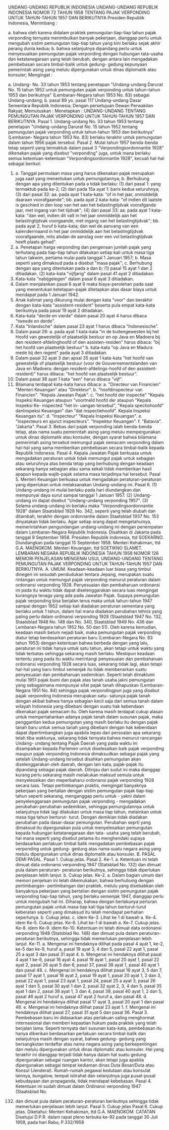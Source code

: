  UNDANG-UNDANG REPUBLIK INDONESIA UNDANG-UNDANG REPUBLIK INDONESIA NOMOR 72 TAHUN 1958 TENTANG PAJAK VERPONDING UNTUK TAHUN-TAHUN 1957 DAN BERIKUTNYA Presiden Republik Indonesia,
Menimbang :

a. bahwa oleh karena didalam praktek pemungutan tiap-tiap tahun pajak verponding ternyata menimbulkan banyak pekerjaan, dianggap perlu untuk mengubah sistim pemungutan tiap-tiap tahun yang kini berlaku sejak akhir perang dunia kedua;
b. bahwa selanjutnya dipandang perlu untuk menyesuaikan pemungutan pajak verponding dengan hubungan tata-usaha dan ketatanegaraan yang telah berubah, dengan antara lain mengadakan pembebasan secara timbal-balik untuk gedung- gedung kepunyaan pemerintah asing yang melulu dipergunakan untuk dinas diplomatik atau konsuler;
Mengingat :

a. Undang- No. 33 tahun 1953 tentang penetapan "Undang-undang Darurat No. 15 tahun 1952 untuk pemungutan pajak verponding untuk tahun-tahun 1953 dan berikutnya" (Lembaran-Negara tahun 1953 No. 83) sebagai Undang-undang;
b. pasal 89 yo. pasal 117 Undang-undang Dasar Sementara Republik Indonesia; Dengan persetujuan Dewan Perwakilan Rakyat; Memutuskan : Menetapkan : UNDANG-UNDANG TENTANG PEMUNGUTAN PAJAK VERPONDING UNTUK TAHUN-TAHUN 1957 DAN BERIKUTNYA. Pasal 1. Undang-undang No. 33 tahun 1953 tentang penetapan "Undang-undang Darurat No. 15 tahun 1952 tentang pemungutan pajak verponding untuk tahun-tahun 1953 dan berikutnya" (Lembaran- Negara tahun 1953 No.
83) berlaku terakhir untuk pemungutan dalam tahun 1956 pajak tersebut. Pasal 2. Mulai tahun 1957 benda-benda tetap seperti yang termaktub dalam pasal 3 "Verpondingsordonnantie 1928" dikenakan pajak yang disebut "verponding" juga, untuk mana berlaku semua ketentuan-ketentuan "Verpondingsordonnantie 1928", kecuali hal-hal sebagai berikut:
1. a. Tanggal permulaan masa yang harus dikenakan pajak merupakan juga saat yang menentukan untuk pemungutannya;
b. Berhubung dengan apa yang ditentukan pada a tidak berlaku:
(1) dari pasal 1: yang termaktub pada ke-2;
(2) dari pada 15a ayat 1: baris kedua seluruhnya;
(3) dari pasal 32:
aa. pada ayat 1 kata-kata: "of in het jaar, onmiddelijk daaraan voorafgaande";
bb. pada ayat 2 kata-kata: "of indien dit laatste is geschied in den loop van het aan het belastingtijdvak voorafgande jaar, met ingang van het tijdvak";
(4) dari pasal 33:
aa. pada ayat 1 kata-kata: "dan wel, indien dit valt in het jaar onmiddelijk aan het belastingtijdvak voorgaande, met ingang van het belastingtijdvak";
bb. pada ayat 2, huruf b kata-kata; dan wel de aanvang van een kalenderrnaand in het jaar onmiddelijk aan het belastingtijdvak voorafgaande, mits alsdan de aanslag over een vol belastingtijdvak heeft plaats gehad".
2. a. Penetapan harga verponding dan pengenaan jumlah pajak yang terhutang pada tiap-tiap tahun dilakukan setiap kali untuk masa tiga tahun takwim, pertama mulai pada tanggal 1 Januari 1957;
b. Masa seperti yang dimaksud pada a disebut "masa pajak";
c. Berhubung dengan apa yang ditentukan pada a dan b;
(1) pasal 15 ayat 1 dan 2 ditiadakan.
(2) kata-kata "vijfjarig" dalam pasal 41 ayat 2 ditiadakan.
3. Kata-kata "nabijgelegen" dalam pasal 6 ayat 3 ditiadakan.
4. Dalam menjalankan pasal 6 ayat 6 maka biaya-perolehan pada saat yang menentukan ketetapan-pajak ditetapkan atas dasar biaya untuk mendapat pada 1 Januari 1942.
5. Anak kalimat yang dikurung mulai dengan kata "voor" dan berakhir dengan kata-kata "assistent-resident" beserta pula empat kata-kata berikutnya pada pasal 19 ayat 2 ditiadakan.
6. Kata-kata "derde en vierde" dalam pasal 20 ayat 4 harus dibaca "tweede en derde".
7. Kata "Inlandsche" dalam pasal 23 ayat 1 harus dibaca "Indonesische".
8. Dalam pasal 26:
a. pada ayat 1 kata-kata "in de buitengewesten bij het Hoofd van gewestelijk of plaatselijk bestuur en op Java en Madoera bij den resident-afdelinghoofd of den assisten-residen" harus dibaca: "bij het hoofd van plaatselijk bestuur" b. kata-kata "op Java en Madura mede bij den regent" pada ayat 3 ditiadakan.
9. Dalam pasal 32 ayat 3 dan apsal 35 ayat 1 kata-kata "het hoofd van gewestelijk of plaatselijk bestuur (voor de Gouvernementslanden van Java en Madoera: dengan resident-afdelings-hoofd of den assistent- resident)" harus dibaca: "het hoofd van plaatselijk bestuur".
10. Dalam pasal 38 ayat 1 kata "een" harus dibaca "vijf".
11. Bilamana terdapat kata-kata harus dibaca:
a. "Directeur van Financien" "Menteri Keuangan" atau "Direkteur".
b. "hoofdinspecteur van Financien". "Kepala Jawatan Pajak".
c. "het hoofd der inspectie" "Kepala Inspeksi Keuangan ataupun "voortneld hoofd der ataupun "Kepala Inspeksi Ke- inspected "het in- uangan tersebut", "Kepala spectiohoofd" danInspeksi Keuangan" dan "dat inspectiehoofd". Kepala Inspeksi Keuangan itu".
d. "Inspecteur" "Kepala Inspeksi Keuangan".
e. "Inspecteurs en ajunct inspecteurs". "Inspektur Keuangan".
f. "Batavia". "Jakarta". Pasal 3. Bebas dari pajak verponding ialah benda-benda tetap, atas nama suatu pemerintah asing yang melulu mempergunakan untuk dinas diplomatik atau konsuler, dengan syarat bahwa bilamana pemerintah asing tersebut memungut pajak semacam verponding dalam hal-hal yang sama memberikan pembebasan secara timbal-balik kepada Republik Indonesia. Pasal 4. Kepala Jawatan Pajak berkuasa untuk mengadakan peraturan untuk tidak memungut pajak untuk sebagian atau seluruhnya atas benda tetap yang berhubung dengan keadaan sekarang hanya sebagian atau sama sekali tidak memberikan hasil apapun kepada wajib-pajak selama masa terjadinya hal tersebut. Pasal 5. Menteri Keuangan berkuasa untuk mengadakan peraturan-peraturan yang diperlukan untuk melaksanakan Undang-undang ini. Pasal 6.
(1) Undang-undang ini mulai berlaku pada hari diundangkan dan mempunyai daya surut sampai tanggal 1 Januari 1957.
(2) Undang-undang ini dapat disebut "Undang-undang verponding 1957".
(3) Selama undang-undang ini berlaku maka "Verpondingsordonnantie 1928" dalam Staatsblad 1928 No. 342, seperti yang telah diubah dan ditambah, terakhir dengan ordonnantie dalam Staatsblad 1937 No. 153 dinyatakan tidak berlaku. Agar setiap orang dapat mengetahuinya, memerintahkan pengundangan undang-undang ini dengan penempatan dalam Lembaran-Negara Republik Indonesia. Disahkan di Jakarta pada tanggal 9 September 1958. Presiden Republik Indonesia, ttd SOEKARNO. Diundangkan pada tanggal 15 September 1958. Menteri Kehakiman, ttd G.A. MAENGKOM. Menteri Keuangan, ttd SOETIKNO SLAMET. LEMBARAN NEGARA REPUBLIK INDONESIA TAHUN 1958 NOMOR 126 MEMORI PENJELASAN MENGENAI USUL UNDANG-UNDANG TENTANG PEMUNGUTAN PAJAK VERPONDING UNTUK TAHUN-TAHUN 1957 DAN BERIKUTNYA. A. UMUM. Keadaan-keadaan luar biasa yang timbul dinegeri ini sesudah pendudukan tentara Jepang, merupakan suatu rintangan untuk memungut pajak verponding menurut peraturan dalam ordonansi verponding 1928. Penyesuaian dan pembaharuan ordonansi ini pada itu waktu tidak dapat diselenggarakan secara luas mengingat kurangnya tenaga yang ada pada Jawatan Pajak. Supaya pemungutan pajak verponding bisa berjalan terus maka untuk tahun-tahun 1947 sampai dengan 1952 setiap kali diadakan peraturan sementara yang berlaku untuk 1 tahun, dalam hal mana diadakan perubahan tehnis yang paling perlu dalam ordinansi verponding 1928 (Staatsblad 1947 No. 132, Staatsblad 1948 No. 148 dan No. 340, Staatsblad 1949 No. 436 dan Lembaran-Negara tahun 1952 No. 50 dan 51). Oleh karena kemudian, keadaan masih belum nejadi baik, maka pemungutan pajak verponding diatur tetap berdasarkan peraturan baru (Lembaran-Negara No. 83 tahun 1953) dengan ketentuan bahwa berbeda dengan yang lalu, peraturan ini tidak hanya untuk satu tahun, akan tetapi untuk waktu yang tidak terbatas sehingga sekarang masih berlaku. Meskipun keadaan tertentu yang pada itu waktu merintangi penyesuaian dan pembaharuan ordonansi verponding 1928 secara luas, sekarang tidak lagi, akan tetapi hal-hal yang baru timbul semenjak itu tidak membenarkan suatu penyesuaian dan pembaharuan sedemikian. Seperti telah dimaklumi mulai 1951 pajak bumi dan pajak atas tanah usaha jakni pemungutan yang sebagaimana mempunyai sifat pajak tanah dihapuskan (Lembaran-Negara 1951 No. 84) sehingga pajak verpondingpun juga yang disebut pajak verponding Indonesia merupakan satu- satunya pajak tanah dengan akibat bahwa hanya sebagian kecil saja dari semua tanah dalam wilayah Indonesia yang dibebani dengan suatu hak kebendaan dikenakan pajak semacam itu. Oleh karena masih terdapat cukup alasan untuk mempertahankan adanya pajak tanah dalam susunan pajak, maka penggantian kedua pemungutan yang masih berlaku itu dengan pajak tanah baru untuk semua tanah yang dibebani dengan hak kebendaan dapat dipertimbangkan juga apabila lepas dari persoalan apa sekarang telah tiba waktunya, sekarang tidak ternyata bahwa menurut rancangan Undang- undang tentang Pajak Daerah yang pada waktu ini disampaikan kepada Parlemen untuk diselesaikan baik pajak verponding maupun pajak verponding Indonesia dimaksudkan sebagai pajak yang setelah Undang-undang tersebut disahkan pemungutan akan diselenggarakan oleh daerah, dengan lain kata, pajak-pajak itu dipandang sebagai pajak daerah. Ditinjau dari sudut ini maka dianggap kurang perlu sekarang masih melakukan maksud semula untuk menyelesaikan dan meperbaharui ordonansi pajak verponding 1928 secara luas. Tetapi pertimbangan praktis, mengingat banyaknya pekerjaan yang bertalian dengan sistim pemungutan pajak tiap-tiap tahun seperti sekarang, menganggap perlu untuk - yakni dalam penyelenggaraan pemungutan pajak verponding - mengadakan perubahan-perubahan sedemikian, sehingga pemungutannya untuk selanjutnya tidak lagi dilakukan untuk masa tiap tahun, melainkan untuk masa tiga tahun berturut- turut. Dengan demikian tidak diadakan perubahan pada dasar-dasar pemungutan. Perubahan seprti yang dimaksud itu dipergunakan pula untuk menyelesaikan pemungutan kepada hubungan ketatanegaraan dan tata- usaha yang telah berubah, hal mana seperti yang disebut petama itu menghendaki supaya berdasarkan perlakuan timbal balik mengadakan pembebasan pajak verponding untuk gedung- gedung atas nama suatu negara asing yang melulu dipergunakan untuk dinas diplomatik atau konsuler. B. PASAL DEMI PASAL. Pasal 1. Cukup jelas. Pasal 2. Ke-1. a. Ketentuan ini telah dimuat data ordonansi verponding 1947 (Statsblad No. 132) dan dimuat pula dalam peraturan- peraturan berikutnya, sehingga tidak diperlukan penjelasan lebih lanjut.
b. Cukup jelas. Ke-2. a. Dalam bagian umum dari memori penjelsan ini telah dikemukakan, bahwa berhubung dengan pertimbangan- pertimbangan dari praktek, melulu yang disebabkan oleh banyaknya pekerjaan yang bertalian dengan sistim pemungutan pajak verponding tiap-tiap tahun, yang berlaku semenjak 1947, dianggap perlu untuk mengubah hal ini. Diharap, bahwa dengan berlakunya perturan pemungutan pajak untuk masa tiap kali tiga tahun berturut-turut keberatan seperti yang dimaksud itu telah mendapat perhatian seperlunya.
b. Cukup jelas.
c. idem Ke-3. Lihat ke 1 di bawah a. Ke-4. idem Ke-5. Cukup jelas. Ke-6. Lihat ke-1 di bawah a. Ke-7. Cukup jelas. Ke-8. idem Ke-9. idem Ke-10. Ketentuan ini telah dimuat data ordonansi verponding 1948 (Statsblad No. 148) dan dimuat pula dalam peraturan-peraturan berikutnya, sehingga tidak memerlukan penjelasan lebih lanjut. Ke-11. a. Mengenai ini hendaknya dilihat pada pasal 4 ayat 1, ke-2, ke-5 dan ke-9, huruf a, pasal 19 ayat 3, 4 dan 5, pasal 22 ayat 1, pasal 25 a ayat 3 dan pasal 31 ayat 4.
b. Mengenai ini hendaknya dilihat pasal 4 ayat 1 ke-6, pasal 16 ayat 4, pasal 19 ayat 1, pasal 20 ayat 1, pasal 22 ayat 2, pasal 26 ayat 5 dan 6, pasal 37, pasal 38 ayat 1, pasal 40 ayat 1 dan pasal 48.
c. Mengenai ini hendaknya dilihat pasal 16 ayat 3, 5 dan 7, pasal 17 ayat 1, pasal 18 ayat 2, pasal 19 ayat 1, pasal 20 ayat 1, 2 dan 3, pasal 22 ayat 1, pasal 23 ayat 1, pasal 24, pasal 25 a ayat 3, pasal 26 ayat 1 dan 5, pasal 30 ayat 1 dan 2, pasal 32 ayat 2, 3, 4 dan 5, pasal 35 ayat 1 dan 2, pasal 38 ayat 1, 3 dan 4, pasal 39, pasal 40 ayat 1, 2 dan 5, pasal 46 ayat 2 huruf a, pasal 47 ayat 2 huruf a, dan pasal 48.
d. Mengenai ini hendaknya dilihat pasal 17 ayat 3, pasal 20 ayat 1 dan pasal 48.
e. Mengenai ini hendaknya dilihat pasal 23 ayat 1.
f. Mengenai ini hendaknya dilihat pasal 27, pasal 31 ayat 5 dan pasal 36. Pasal 3. Pembebasan baru ini didasarkan atas perlakuan saling menghormat internasional dan memberi kepastian hukum pada praktek yang telah berjalan lama. Seperti ternyata dari susunan kata-kata, pembebasan itu hanya diberikan berdasarkan perlakuan secara timbal-balik dan selanjutnya masih dengan syarat, bahwa gedung- gedung yang bersangkutan terdaftar atas nama negara asing yang berkepentingan dan melulu dipergunakan untuk dinas diplomatic atau konsuler. Hal yang terakhir ini dianggap terjadi tidak hanya dalam hal suatu gedung dipergunakan sebagai ruangan kantor, akan tetapi juga apabila dipergunakan sebagai tempat kediaman dinas Duta Besar/Duta atau Konsul (Jenderal). Rumah-rumah pegawai kedutaan atau konsulat lainnya, bungalow, tempat istirahat dan selanjutnya juga pusat-pusat kebudayaan dan propaganda, tidak mendapat kebebasan. Pasal 4. Ketentuan ini sudah dimuat dalam Ordinansi verponding 1947 (Staatsblad No.
132) dan dimuat pula dalam peraturan-peraturan berikutnya sehingga tidak memerlukan penjelasan lebih lanjut. Pasal 5. Cukup jelas Pasal 6. Cukup jelas. Diketahui: Menteri Kehakiman, ttd G.A. MAENGKOM. CATATAN Disetujui D.P.R. dalam rapat pleno terbuka ke-92 pada tanggal 30 Juli 1958, pada hari Rabu, P.332/1958